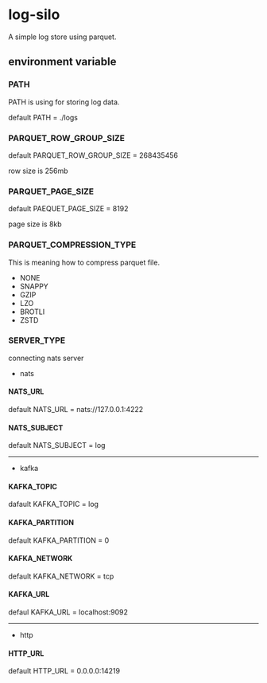 # log-silo

A simple log store using parquet.

## environment variable

### PATH

PATH is using for storing log data.

default PATH = ./logs

### PARQUET_ROW_GROUP_SIZE

default PARQUET_ROW_GROUP_SIZE = 268435456

row size is 256mb

### PARQUET_PAGE_SIZE

default PAEQUET_PAGE_SIZE = 8192

page size is 8kb

### PARQUET_COMPRESSION_TYPE

This is meaning how to compress parquet file.

- NONE
- SNAPPY
- GZIP
- LZO
- BROTLI
- ZSTD

### SERVER_TYPE

connecting nats server

- nats

#### NATS_URL

default NATS_URL = nats://127.0.0.1:4222

#### NATS_SUBJECT

default NATS_SUBJECT = log

---

- kafka

#### KAFKA_TOPIC

dafault KAFKA_TOPIC = log

#### KAFKA_PARTITION

default KAFKA_PARTITION = 0

#### KAFKA_NETWORK

default KAFKA_NETWORK = tcp

#### KAFKA_URL

defaul KAFKA_URL = localhost:9092

---

- http

#### HTTP_URL

default HTTP_URL = 0.0.0.0:14219
